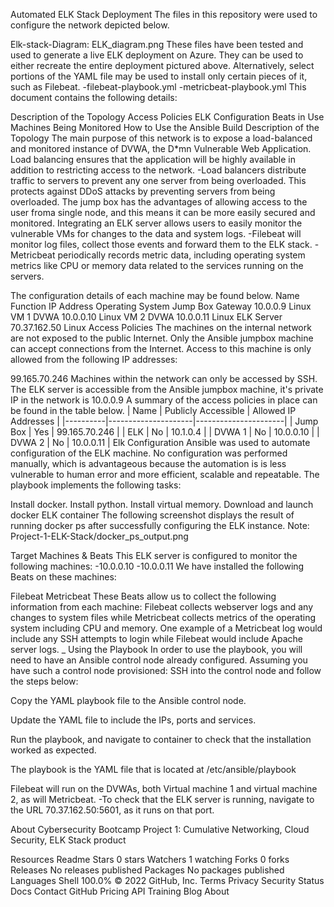 Automated ELK Stack Deployment
The files in this repository were used to configure the network depicted below.

Elk-stack-Diagram: ELK_diagram.png These files have been tested and used to generate a live ELK deployment on Azure. They can be used to either recreate the entire deployment pictured above. Alternatively, select portions of the YAML file may be used to install only certain pieces of it, such as Filebeat. -filebeat-playbook.yml -metricbeat-playbook.yml This document contains the following details:

Description of the Topology
Access Policies
ELK Configuration
Beats in Use
Machines Being Monitored
How to Use the Ansible Build
Description of the Topology
The main purpose of this network is to expose a load-balanced and monitored instance of DVWA, the D*mn Vulnerable Web Application. Load balancing ensures that the application will be highly available in addition to restricting access to the network. -Load balancers distribute traffic to servers to prevent any one server from being overloaded. This protects against DDoS attacks by preventing servers from being overloaded. The jump box has the advantages of allowing access to the user froma single node, and this means it can be more easily secured and monitored. Integrating an ELK server allows users to easily monitor the vulnerable VMs for changes to the data and system logs. -Filebeat will monitor log files, collect those events and forward them to the ELK stack. -Metricbeat periodically records metric data, including operating system metrics like CPU or memory data related to the services running on the servers.

The configuration details of each machine may be found below.
Name	Function	IP Address	Operating System
Jump Box	Gateway	10.0.0.9	Linux
VM 1	DVWA	10.0.0.10	Linux
VM 2	DVWA	10.0.0.11	Linux
ELK	Server	70.37.162.50	Linux
Access Policies
The machines on the internal network are not exposed to the public Internet. Only the Ansible jumpbox machine can accept connections from the Internet. Access to this machine is only allowed from the following IP addresses:

99.165.70.246 Machines within the network can only be accessed by SSH.
The ELK server is accessible from the Ansible jumpbox machine, it's private IP in the network is 10.0.0.9 A summary of the access policies in place can be found in the table below. | Name | Publicly Accessible | Allowed IP Addresses | |----------|---------------------|----------------------| | Jump Box | Yes | 99.165.70.246 | | ELK | No | 10.1.0.4 | | DVWA 1 | No | 10.0.0.10 | | DVWA 2 | No | 10.0.0.11 |
Elk Configuration
Ansible was used to automate configuration of the ELK machine. No configuration was performed manually, which is advantageous because the automation is is less vulnerable to human error and more efficient, scalable and repeatable. The playbook implements the following tasks:

Install docker.
Install python.
Install virtual memory.
Download and launch docker ELK container
The following screenshot displays the result of running docker ps after successfully configuring the ELK instance. Note: Project-1-ELK-Stack/docker_ps_output.png

Target Machines & Beats
This ELK server is configured to monitor the following machines: -10.0.0.10 -10.0.0.11 We have installed the following Beats on these machines:

Filebeat
Metricbeat These Beats allow us to collect the following information from each machine:
Filebeat collects webserver logs and any changes to system files while Metricbeat collects metrics of the operating system including CPU and memory. One example of a Metricbeat log would include any SSH attempts to login while Filebeat would include Apache server logs. _
Using the Playbook
In order to use the playbook, you will need to have an Ansible control node already configured. Assuming you have such a control node provisioned: SSH into the control node and follow the steps below:

Copy the YAML playbook file to the Ansible control node.

Update the YAML file to include the IPs, ports and services.

Run the playbook, and navigate to container to check that the installation worked as expected.

The playbook is the YAML file that is located at /etc/ansible/playbook

Filebeat will run on the DVWAs, both Virtual machine 1 and virtual machine 2, as will Metricbeat. -To check that the ELK server is running, navigate to the URL 70.37.162.50:5601, as it runs on that port.

About
Cybersecurity Bootcamp Project 1: Cumulative Networking, Cloud Security, ELK Stack product

Resources
 Readme
Stars
 0 stars
Watchers
 1 watching
Forks
 0 forks
Releases
No releases published
Packages
No packages published
Languages
Shell
100.0%
© 2022 GitHub, Inc.
Terms
Privacy
Security
Status
Docs
Contact GitHub
Pricing
API
Training
Blog
About
